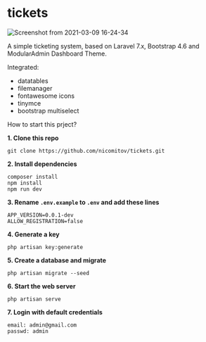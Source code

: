 # tickets

![Screenshot from 2021-03-09 16-24-34](https://user-images.githubusercontent.com/10790795/110485107-fa51b880-80f3-11eb-9610-3218914b4fa8.png)

A simple ticketing system, based on Laravel 7.x, Bootstrap 4.6 and ModularAdmin Dashboard Theme.

Integrated:
- datatables
- filemanager
- fontawesome icons
- tinymce
- bootstrap multiselect

How to start this prject?

**1. Clone this repo**

    git clone https://github.com/nicomitov/tickets.git

**2. Install dependencies**

    composer install
    npm install
    npm run dev

**3. Rename `.env.example` to `.env` and add these lines**

    APP_VERSION=0.0.1-dev
    ALLOW_REGISTRATION=false

**4. Generate a key**

    php artisan key:generate

**5. Create a database and migrate**

    php artisan migrate --seed

**6. Start the web server**

    php artisan serve

**7. Login with default credentials**

    email: admin@gmail.com
    passwd: admin
